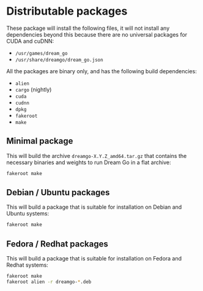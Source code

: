 # Distributable packages

These package will install the following files, it will not install any
dependencies beyond this because there are no universal packages for CUDA and
cuDNN:

* `/usr/games/dream_go`
* `/usr/share/dreamgo/dream_go.json`

All the packages are binary only, and has the following build dependencies:

* `alien`
* `cargo` (nightly)
* `cuda`
* `cudnn`
* `dpkg`
* `fakeroot`
* `make`

## Minimal package

This will build the archive `dreamgo-X.Y.Z_amd64.tar.gz` that contains the
necessary binaries and weights to run Dream Go in a flat archive:

```bash
fakeroot make
```

## Debian / Ubuntu packages

This will build a package that is suitable for installation on Debian and Ubuntu
systems:

```bash
fakeroot make
```

## Fedora / Redhat packages

This will build a package that is suitable for installation on Fedora and Redhat
systems:

```bash
fakeroot make
fakeroot alien -r dreamgo-*.deb
```
